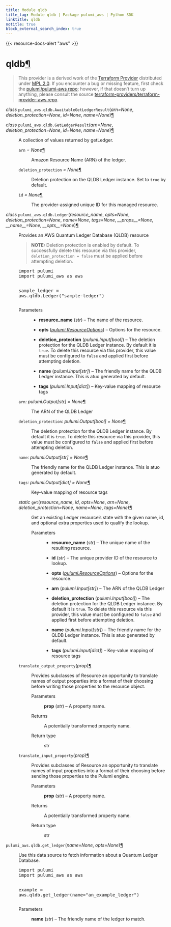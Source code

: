 ```yaml
---
title: Module qldb
title_tag: Module qldb | Package pulumi_aws | Python SDK
linktitle: qldb
notitle: true
block_external_search_index: true
---
```


{{< resource-docs-alert "aws" >}}

<div class="section" id="qldb">
<h1>qldb<a class="headerlink" href="#qldb" title="Permalink to this headline">¶</a></h1>
<blockquote>
<div><p>This provider is a derived work of the <a class="reference external" href="https://github.com/terraform-providers/terraform-provider-aws">Terraform Provider</a> distributed under
<a class="reference external" href="https://www.mozilla.org/en-US/MPL/2.0/">MPL 2.0</a>. If you encounter a bug or missing feature, first check the
<a class="reference external" href="https://github.com/pulumi/pulumi-aws/issues">pulumi/pulumi-aws repo</a>; however, if that doesn’t turn up
anything, please consult the source <a class="reference external" href="https://github.com/terraform-providers/terraform-provider-aws/issues">terraform-providers/terraform-provider-aws repo</a>.</p>
</div></blockquote>
<span class="target" id="module-pulumi_aws.qldb"></span><dl class="py class">
<dt id="pulumi_aws.qldb.AwaitableGetLedgerResult">
<em class="property">class </em><code class="sig-prename descclassname">pulumi_aws.qldb.</code><code class="sig-name descname">AwaitableGetLedgerResult</code><span class="sig-paren">(</span><em class="sig-param"><span class="n">arn</span><span class="o">=</span><span class="default_value">None</span></em>, <em class="sig-param"><span class="n">deletion_protection</span><span class="o">=</span><span class="default_value">None</span></em>, <em class="sig-param"><span class="n">id</span><span class="o">=</span><span class="default_value">None</span></em>, <em class="sig-param"><span class="n">name</span><span class="o">=</span><span class="default_value">None</span></em><span class="sig-paren">)</span><a class="headerlink" href="#pulumi_aws.qldb.AwaitableGetLedgerResult" title="Permalink to this definition">¶</a></dt>
<dd></dd></dl>

<dl class="py class">
<dt id="pulumi_aws.qldb.GetLedgerResult">
<em class="property">class </em><code class="sig-prename descclassname">pulumi_aws.qldb.</code><code class="sig-name descname">GetLedgerResult</code><span class="sig-paren">(</span><em class="sig-param"><span class="n">arn</span><span class="o">=</span><span class="default_value">None</span></em>, <em class="sig-param"><span class="n">deletion_protection</span><span class="o">=</span><span class="default_value">None</span></em>, <em class="sig-param"><span class="n">id</span><span class="o">=</span><span class="default_value">None</span></em>, <em class="sig-param"><span class="n">name</span><span class="o">=</span><span class="default_value">None</span></em><span class="sig-paren">)</span><a class="headerlink" href="#pulumi_aws.qldb.GetLedgerResult" title="Permalink to this definition">¶</a></dt>
<dd><p>A collection of values returned by getLedger.</p>
<dl class="py attribute">
<dt id="pulumi_aws.qldb.GetLedgerResult.arn">
<code class="sig-name descname">arn</code><em class="property"> = None</em><a class="headerlink" href="#pulumi_aws.qldb.GetLedgerResult.arn" title="Permalink to this definition">¶</a></dt>
<dd><p>Amazon Resource Name (ARN) of the ledger.</p>
</dd></dl>

<dl class="py attribute">
<dt id="pulumi_aws.qldb.GetLedgerResult.deletion_protection">
<code class="sig-name descname">deletion_protection</code><em class="property"> = None</em><a class="headerlink" href="#pulumi_aws.qldb.GetLedgerResult.deletion_protection" title="Permalink to this definition">¶</a></dt>
<dd><p>Deletion protection on the QLDB Ledger instance. Set to <code class="docutils literal notranslate"><span class="pre">true</span></code> by default.</p>
</dd></dl>

<dl class="py attribute">
<dt id="pulumi_aws.qldb.GetLedgerResult.id">
<code class="sig-name descname">id</code><em class="property"> = None</em><a class="headerlink" href="#pulumi_aws.qldb.GetLedgerResult.id" title="Permalink to this definition">¶</a></dt>
<dd><p>The provider-assigned unique ID for this managed resource.</p>
</dd></dl>

</dd></dl>

<dl class="py class">
<dt id="pulumi_aws.qldb.Ledger">
<em class="property">class </em><code class="sig-prename descclassname">pulumi_aws.qldb.</code><code class="sig-name descname">Ledger</code><span class="sig-paren">(</span><em class="sig-param"><span class="n">resource_name</span></em>, <em class="sig-param"><span class="n">opts</span><span class="o">=</span><span class="default_value">None</span></em>, <em class="sig-param"><span class="n">deletion_protection</span><span class="o">=</span><span class="default_value">None</span></em>, <em class="sig-param"><span class="n">name</span><span class="o">=</span><span class="default_value">None</span></em>, <em class="sig-param"><span class="n">tags</span><span class="o">=</span><span class="default_value">None</span></em>, <em class="sig-param"><span class="n">__props__</span><span class="o">=</span><span class="default_value">None</span></em>, <em class="sig-param"><span class="n">__name__</span><span class="o">=</span><span class="default_value">None</span></em>, <em class="sig-param"><span class="n">__opts__</span><span class="o">=</span><span class="default_value">None</span></em><span class="sig-paren">)</span><a class="headerlink" href="#pulumi_aws.qldb.Ledger" title="Permalink to this definition">¶</a></dt>
<dd><p>Provides an AWS Quantum Ledger Database (QLDB) resource</p>
<blockquote>
<div><p><strong>NOTE:</strong> Deletion protection is enabled by default. To successfully delete this resource via this provider, <code class="docutils literal notranslate"><span class="pre">deletion_protection</span> <span class="pre">=</span> <span class="pre">false</span></code> must be applied before attempting deletion.</p>
</div></blockquote>
<div class="highlight-python notranslate"><div class="highlight"><pre><span></span><span class="kn">import</span> <span class="nn">pulumi</span>
<span class="kn">import</span> <span class="nn">pulumi_aws</span> <span class="k">as</span> <span class="nn">aws</span>

<span class="n">sample_ledger</span> <span class="o">=</span> <span class="n">aws</span><span class="o">.</span><span class="n">qldb</span><span class="o">.</span><span class="n">Ledger</span><span class="p">(</span><span class="s2">&quot;sample-ledger&quot;</span><span class="p">)</span>
</pre></div>
</div>
<dl class="field-list simple">
<dt class="field-odd">Parameters</dt>
<dd class="field-odd"><ul class="simple">
<li><p><strong>resource_name</strong> (<em>str</em>) – The name of the resource.</p></li>
<li><p><strong>opts</strong> (<a class="reference internal" href="../../pulumi/#pulumi.ResourceOptions" title="pulumi.ResourceOptions"><em>pulumi.ResourceOptions</em></a>) – Options for the resource.</p></li>
<li><p><strong>deletion_protection</strong> (<em>pulumi.Input</em><em>[</em><em>bool</em><em>]</em>) – The deletion protection for the QLDB Ledger instance. By default it is <code class="docutils literal notranslate"><span class="pre">true</span></code>. To delete this resource via this provider, this value must be configured to <code class="docutils literal notranslate"><span class="pre">false</span></code> and applied first before attempting deletion.</p></li>
<li><p><strong>name</strong> (<em>pulumi.Input</em><em>[</em><em>str</em><em>]</em>) – The friendly name for the QLDB Ledger instance. This is atuo generated by default.</p></li>
<li><p><strong>tags</strong> (<em>pulumi.Input</em><em>[</em><em>dict</em><em>]</em>) – Key-value mapping of resource tags</p></li>
</ul>
</dd>
</dl>
<dl class="py attribute">
<dt id="pulumi_aws.qldb.Ledger.arn">
<code class="sig-name descname">arn</code><em class="property">: pulumi.Output[str]</em><em class="property"> = None</em><a class="headerlink" href="#pulumi_aws.qldb.Ledger.arn" title="Permalink to this definition">¶</a></dt>
<dd><p>The ARN of the QLDB Ledger</p>
</dd></dl>

<dl class="py attribute">
<dt id="pulumi_aws.qldb.Ledger.deletion_protection">
<code class="sig-name descname">deletion_protection</code><em class="property">: pulumi.Output[bool]</em><em class="property"> = None</em><a class="headerlink" href="#pulumi_aws.qldb.Ledger.deletion_protection" title="Permalink to this definition">¶</a></dt>
<dd><p>The deletion protection for the QLDB Ledger instance. By default it is <code class="docutils literal notranslate"><span class="pre">true</span></code>. To delete this resource via this provider, this value must be configured to <code class="docutils literal notranslate"><span class="pre">false</span></code> and applied first before attempting deletion.</p>
</dd></dl>

<dl class="py attribute">
<dt id="pulumi_aws.qldb.Ledger.name">
<code class="sig-name descname">name</code><em class="property">: pulumi.Output[str]</em><em class="property"> = None</em><a class="headerlink" href="#pulumi_aws.qldb.Ledger.name" title="Permalink to this definition">¶</a></dt>
<dd><p>The friendly name for the QLDB Ledger instance. This is atuo generated by default.</p>
</dd></dl>

<dl class="py attribute">
<dt id="pulumi_aws.qldb.Ledger.tags">
<code class="sig-name descname">tags</code><em class="property">: pulumi.Output[dict]</em><em class="property"> = None</em><a class="headerlink" href="#pulumi_aws.qldb.Ledger.tags" title="Permalink to this definition">¶</a></dt>
<dd><p>Key-value mapping of resource tags</p>
</dd></dl>

<dl class="py method">
<dt id="pulumi_aws.qldb.Ledger.get">
<em class="property">static </em><code class="sig-name descname">get</code><span class="sig-paren">(</span><em class="sig-param"><span class="n">resource_name</span></em>, <em class="sig-param"><span class="n">id</span></em>, <em class="sig-param"><span class="n">opts</span><span class="o">=</span><span class="default_value">None</span></em>, <em class="sig-param"><span class="n">arn</span><span class="o">=</span><span class="default_value">None</span></em>, <em class="sig-param"><span class="n">deletion_protection</span><span class="o">=</span><span class="default_value">None</span></em>, <em class="sig-param"><span class="n">name</span><span class="o">=</span><span class="default_value">None</span></em>, <em class="sig-param"><span class="n">tags</span><span class="o">=</span><span class="default_value">None</span></em><span class="sig-paren">)</span><a class="headerlink" href="#pulumi_aws.qldb.Ledger.get" title="Permalink to this definition">¶</a></dt>
<dd><p>Get an existing Ledger resource’s state with the given name, id, and optional extra
properties used to qualify the lookup.</p>
<dl class="field-list simple">
<dt class="field-odd">Parameters</dt>
<dd class="field-odd"><ul class="simple">
<li><p><strong>resource_name</strong> (<em>str</em>) – The unique name of the resulting resource.</p></li>
<li><p><strong>id</strong> (<em>str</em>) – The unique provider ID of the resource to lookup.</p></li>
<li><p><strong>opts</strong> (<a class="reference internal" href="../../pulumi/#pulumi.ResourceOptions" title="pulumi.ResourceOptions"><em>pulumi.ResourceOptions</em></a>) – Options for the resource.</p></li>
<li><p><strong>arn</strong> (<em>pulumi.Input</em><em>[</em><em>str</em><em>]</em>) – The ARN of the QLDB Ledger</p></li>
<li><p><strong>deletion_protection</strong> (<em>pulumi.Input</em><em>[</em><em>bool</em><em>]</em>) – The deletion protection for the QLDB Ledger instance. By default it is <code class="docutils literal notranslate"><span class="pre">true</span></code>. To delete this resource via this provider, this value must be configured to <code class="docutils literal notranslate"><span class="pre">false</span></code> and applied first before attempting deletion.</p></li>
<li><p><strong>name</strong> (<em>pulumi.Input</em><em>[</em><em>str</em><em>]</em>) – The friendly name for the QLDB Ledger instance. This is atuo generated by default.</p></li>
<li><p><strong>tags</strong> (<em>pulumi.Input</em><em>[</em><em>dict</em><em>]</em>) – Key-value mapping of resource tags</p></li>
</ul>
</dd>
</dl>
</dd></dl>

<dl class="py method">
<dt id="pulumi_aws.qldb.Ledger.translate_output_property">
<code class="sig-name descname">translate_output_property</code><span class="sig-paren">(</span><em class="sig-param"><span class="n">prop</span></em><span class="sig-paren">)</span><a class="headerlink" href="#pulumi_aws.qldb.Ledger.translate_output_property" title="Permalink to this definition">¶</a></dt>
<dd><p>Provides subclasses of Resource an opportunity to translate names of output properties
into a format of their choosing before writing those properties to the resource object.</p>
<dl class="field-list simple">
<dt class="field-odd">Parameters</dt>
<dd class="field-odd"><p><strong>prop</strong> (<em>str</em>) – A property name.</p>
</dd>
<dt class="field-even">Returns</dt>
<dd class="field-even"><p>A potentially transformed property name.</p>
</dd>
<dt class="field-odd">Return type</dt>
<dd class="field-odd"><p>str</p>
</dd>
</dl>
</dd></dl>

<dl class="py method">
<dt id="pulumi_aws.qldb.Ledger.translate_input_property">
<code class="sig-name descname">translate_input_property</code><span class="sig-paren">(</span><em class="sig-param"><span class="n">prop</span></em><span class="sig-paren">)</span><a class="headerlink" href="#pulumi_aws.qldb.Ledger.translate_input_property" title="Permalink to this definition">¶</a></dt>
<dd><p>Provides subclasses of Resource an opportunity to translate names of input properties into
a format of their choosing before sending those properties to the Pulumi engine.</p>
<dl class="field-list simple">
<dt class="field-odd">Parameters</dt>
<dd class="field-odd"><p><strong>prop</strong> (<em>str</em>) – A property name.</p>
</dd>
<dt class="field-even">Returns</dt>
<dd class="field-even"><p>A potentially transformed property name.</p>
</dd>
<dt class="field-odd">Return type</dt>
<dd class="field-odd"><p>str</p>
</dd>
</dl>
</dd></dl>

</dd></dl>

<dl class="py function">
<dt id="pulumi_aws.qldb.get_ledger">
<code class="sig-prename descclassname">pulumi_aws.qldb.</code><code class="sig-name descname">get_ledger</code><span class="sig-paren">(</span><em class="sig-param"><span class="n">name</span><span class="o">=</span><span class="default_value">None</span></em>, <em class="sig-param"><span class="n">opts</span><span class="o">=</span><span class="default_value">None</span></em><span class="sig-paren">)</span><a class="headerlink" href="#pulumi_aws.qldb.get_ledger" title="Permalink to this definition">¶</a></dt>
<dd><p>Use this data source to fetch information about a Quantum Ledger Database.</p>
<div class="highlight-python notranslate"><div class="highlight"><pre><span></span><span class="kn">import</span> <span class="nn">pulumi</span>
<span class="kn">import</span> <span class="nn">pulumi_aws</span> <span class="k">as</span> <span class="nn">aws</span>

<span class="n">example</span> <span class="o">=</span> <span class="n">aws</span><span class="o">.</span><span class="n">qldb</span><span class="o">.</span><span class="n">get_ledger</span><span class="p">(</span><span class="n">name</span><span class="o">=</span><span class="s2">&quot;an_example_ledger&quot;</span><span class="p">)</span>
</pre></div>
</div>
<dl class="field-list simple">
<dt class="field-odd">Parameters</dt>
<dd class="field-odd"><p><strong>name</strong> (<em>str</em>) – The friendly name of the ledger to match.</p>
</dd>
</dl>
</dd></dl>

</div>
